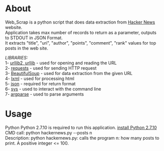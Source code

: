 # About
Web_Scrap is a python script that does data extraction from [Hacker News](https://news.ycombinator.com/news?p=2) website. <br/>
Application takes max number of records to return as a parameter, outputs to STDOUT in JSON Format. <br/>
It extracts "title", "uri", "author", "points", "comment", "rank" values for top posts in the web site. <br/>

_LIBRARIES:_ <br/>
1- [urllib2, urllib](https://docs.python.org/3/library/urllib.html) - used for opening and reading the URL <br/>
2- [requests](http://docs.python-requests.org/en/master/)  - used for sending HTTP request <br/>
3- [BeautifulSoup](https://www.crummy.com/software/BeautifulSoup/bs4/doc/) - used for data extraction from the given URL <br/>
4- [lxml](https://lxml.de/)  - used for processing html <br/>
5- [json](https://docs.python.org/2/library/json.html) - required for return format <br/>
6- [sys](https://docs.python.org/2/library/sys.html) - used to interact with the command line <br/>
7- [argparse](https://docs.python.org/2/library/argparse.html) - used to parse arguments <br/>

# Usage
Python Python 2.7.10 is required to run this application. [install Python 2.7.10 ](https://www.python.org/downloads/release/python-2710/") <br/>
CMD call: python hackernews.py --posts n <br/>
Description: python hackernews.py: calls the program n: how many posts to print. A positive integer <= 100.
